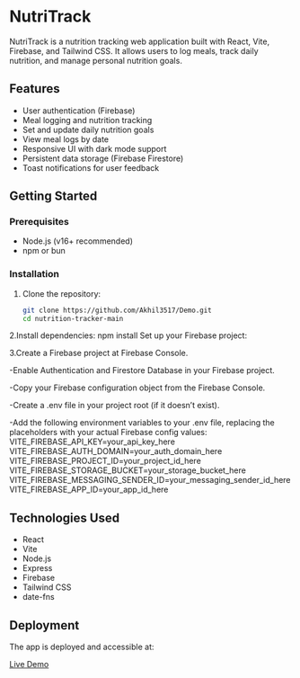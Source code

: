 # NutriTrack

NutriTrack is a nutrition tracking web application built with React, Vite, Firebase, and Tailwind CSS. It allows users to log meals, track daily nutrition, and manage personal nutrition goals.

## Features

- User authentication (Firebase)
- Meal logging and nutrition tracking
- Set and update daily nutrition goals
- View meal logs by date
- Responsive UI with dark mode support
- Persistent data storage (Firebase Firestore)
- Toast notifications for user feedback

## Getting Started

### Prerequisites

- Node.js (v16+ recommended)  
- npm or bun  

### Installation

1. Clone the repository:
   ```sh
   git clone https://github.com/Akhil3517/Demo.git
   cd nutrition-tracker-main
2.Install dependencies:
  npm install
Set up your Firebase project:

3.Create a Firebase project at Firebase Console.

-Enable Authentication and Firestore Database in your Firebase project.

-Copy your Firebase configuration object from the Firebase Console.

-Create a .env file in your project root (if it doesn’t exist).

-Add the following environment variables to your .env file, replacing the placeholders with your actual Firebase config values:
VITE_FIREBASE_API_KEY=your_api_key_here
VITE_FIREBASE_AUTH_DOMAIN=your_auth_domain_here
VITE_FIREBASE_PROJECT_ID=your_project_id_here
VITE_FIREBASE_STORAGE_BUCKET=your_storage_bucket_here
VITE_FIREBASE_MESSAGING_SENDER_ID=your_messaging_sender_id_here
VITE_FIREBASE_APP_ID=your_app_id_here
## Technologies Used

- React  
- Vite  
- Node.js  
- Express  
- Firebase  
- Tailwind CSS  
- date-fns

## Deployment

The app is deployed and accessible at:

[Live Demo](https://nutrition-tracker-five.vercel.app/)



